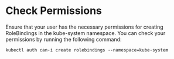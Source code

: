 # Check Permissions
Ensure that your user has the necessary permissions for creating RoleBindings in the kube-system namespace. You can check your permissions by running the following command:

    kubectl auth can-i create rolebindings --namespace=kube-system

